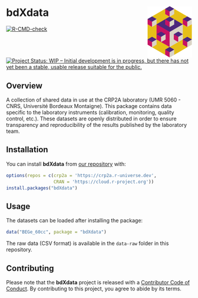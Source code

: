 
<!-- README.md is generated from README.Rmd. Please edit that file -->

# bdXdata <img width=120px src="man/figures/logo.png" align="right" />

<!-- badges: start -->

[![R-CMD-check](https://github.com/crp2a/bdXdata/workflows/R-CMD-check/badge.svg)](https://github.com/crp2a/bdXdata/actions)

[![Project Status: WIP – Initial development is in progress, but there
has not yet been a stable, usable release suitable for the
public.](https://www.repostatus.org/badges/latest/wip.svg)](https://www.repostatus.org/#wip)
<!-- badges: end -->

## Overview

A collection of shared data in use at the CRP2A laboratory (UMR 5060 -
CNRS, Université Bordeaux Montaigne). This package contains data
specific to the laboratory instruments (calibration, monitoring, quality
control, etc.). These datasets are openly distributed in order to ensure
transparency and reproducibility of the results published by the
laboratory team.

## Installation

You can install **bdXdata** from [our
repository](https://crp2a.r-universe.dev) with:

``` r
options(repos = c(crp2a = 'https://crp2a.r-universe.dev',
                  CRAN = 'https://cloud.r-project.org'))
install.packages("bdXdata")
```

## Usage

The datasets can be loaded after installing the package:

``` r
data("BEGe_60cc", package = "bdXdata")
```

The raw data (CSV format) is available in the `data-raw` folder in this
repository.

## Contributing

Please note that the **bdXdata** project is released with a [Contributor
Code of
Conduct](https://github.com/crp2a/bdXdata/blob/master/.github/CODE_OF_CONDUCT.md).
By contributing to this project, you agree to abide by its terms.
